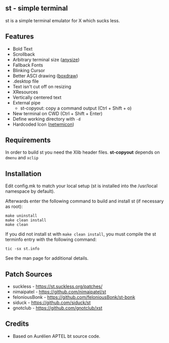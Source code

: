 st - simple terminal
--------------------
st is a simple terminal emulator for X which sucks less.


Features
------------
* Bold Text
* Scrollback
* Arbitrary terminal size ([anysize](https://st.suckless.org/patches/anysize/))
* Fallback Fonts
* Blinking Cursor
* Better ASCI drawing ([boxdraw](https://st.suckless.org/patches/boxdraw/))
* .desktop file
* Text isn't cut off on resizing
* XResources
* Vertically centered text
* External pipe
    * st-copyout: copy a command output (Ctrl + Shift + o)
* New terminal on CWD (Ctrl + Shift + Enter)
* Define working directory with `-d`
* Hardcoded Icon ([netwmicon](https://st.suckless.org/patches/netwmicon/))

Requirements
------------
In order to build st you need the Xlib header files.
**st-copyout** depends on `dmenu` and `xclip`


Installation
------------
Edit config.mk to match your local setup (st is installed into
the /usr/local namespace by default).

Afterwards enter the following command to build and install st (if
necessary as root):

    make uninstall
    make clean install
    make clean



If you did not install st with `make clean install`, you must compile
the st terminfo entry with the following command:

    tic -sx st.info

See the man page for additional details.

Patch Sources
-------
* suckless - https://st.suckless.org/patches/
* nimaipatel - https://github.com/nimaipatel/st
* feloniousBonk - https://github.com/feloniousBonk/st-bonk
* siduck - https://github.com/siduck/st
* gnotclub - https://github.com/gnotclub/xst

Credits
-------

* Based on Aurélien APTEL <aurelien dot aptel at gmail dot com> bt source code.

